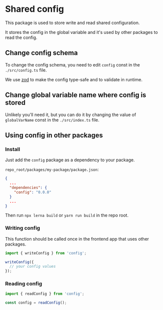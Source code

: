 # Shared config

This package is used to store write and read shared configuration.

It stores the config in the global variable and it's used by other packages to read the config.

## Change config schema

To change the config schema, you need to edit `config` const in the `./src/config.ts` file.

We use [zod](https://zod.dev/?id=primitives) to make the config type-safe and to validate in runtime.

## Change global variable name where config is stored

Unlikely you'll need it, but you can do it by changing the value of `globalVarName` const in the `./src/index.ts` file.

## Using config in other packages

### Install

Just add the `config` package as a dependency to your package.

`repo_root/packages/my-package/package.json`:

```json
{
  ...
  "dependencies": {
    "config": "0.0.0"
  }
  ...
}
```

Then run `npx lerna build` or `yarn run build` in the repo root.

### Writing config

This function should be called once in the frontend app that uses other packages.

```ts
import { writeConfig } from 'config';

writeConfig({
  // your config values
});
```

### Reading config

```ts
import { readConfig } from 'config';

const config = readConfig();
```
